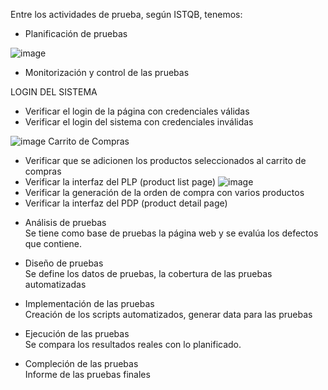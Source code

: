 Entre los actividades de prueba, según ISTQB, tenemos:

- Planificación de pruebas

![image](https://github.com/user-attachments/assets/137515c2-9dde-4c64-942d-fe05908f9460)


- Monitorización y control de las pruebas

LOGIN DEL SISTEMA
* Verificar el login de la página con credenciales válidas
* Verificar el login del sistema con credenciales inválidas

![image](https://github.com/user-attachments/assets/ec81b1da-9565-4814-bf75-9c113f3a9922)
Carrito de Compras
* Verificar que se adicionen los productos seleccionados al carrito de compras
* Verificar la interfaz del PLP (product list page)
![image](https://github.com/user-attachments/assets/7b5ae3df-8673-4974-8e45-d589e587c407)
* Verificar la generación de la orden de compra con varios productos 
* Verificar la interfaz del PDP (product detail page)

  
- Análisis de pruebas  
Se tiene como base de pruebas la página web y se evalúa los defectos que contiene.  

- Diseño de pruebas  
  Se define los datos de pruebas, la cobertura de las pruebas automatizadas  
- Implementación de las pruebas  
  Creación de los scripts automatizados, generar data para las pruebas  
  
- Ejecución de las pruebas  
  Se compara los resultados reales con lo planificado.  
  
- Compleción de las pruebas  
  Informe de las pruebas finales
